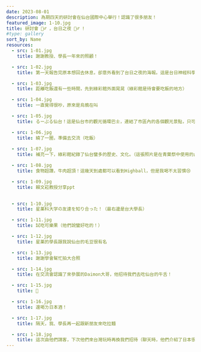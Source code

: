 ```yaml
---
date: 2023-08-01
description: 為期四天的研討會在仙台國際中心舉行！認識了很多朋友！
featured_image: 1-10.jpg
title: 研討會 🙅‍♂️ ，台日之夜 🙆‍♂️ !
#type: gallery
sort_by: Name
resources:
  - src: 1-01.jpg
    title: 謝謝教授、學長一年來的照顧！

  - src: 1-02.jpg
    title: 第一天報告完原本想回去休息，卻意外看到了台日之夜的海報。這是台日神經科學學會辦的交流會，聽說可以吃吃喝喝就馬上報名了！

  - src: 1-03.jpg
    title: 距離吃飯還有一些時間，先到綠彩館外面晃晃（綠彩館是待會要吃飯的地方）

  - src: 1-04.jpg
    title: 一直覺得很吵，原來是烏鴉在叫

  - src: 1-05.jpg
    title: るーぷる仙台！這是仙台市的觀光循環巴士，連結了市區內的各個觀光景點，只可惜這次沒有搭到

  - src: 1-06.jpg
    title: 繞了一圈，準備去交流（吃飯）
  
  - src: 1-07.jpg
    title: 補充一下，綠彩館紀錄了仙台蠻多的歷史、文化。（這張照片是在青葉祭中使用的山車，而右後方是七夕祭的裝飾）

  - src: 1-08.jpg
    title: 食物超讚，牛肉超頂！這幾天到處都可以看到Highball，但是我喝不太習慣😢

  - src: 1-09.jpg
    title: 賴文崧教授分享ppt
    

  - src: 1-10.jpg
    title: 星薬科大学の友達を知り合った！（最右邊是台大學長）

  - src: 1-11.jpg
    title: 試吃可樂果（他們說蠻好吃的！）

  - src: 1-12.jpg
    title: 星薬的學長跟我說仙台的毛豆很有名

  - src: 1-13.jpg
    title: 謝謝學會幫忙拍大合照

  - src: 1-14.jpg
    title: 在交流會認識了來參展的Daimon大哥，他招待我們去吃仙台的牛舌！

  - src: 1-15.jpg
    title: 🤤

  - src: 1-16.jpg
    title: 還喝ㄌ日本酒！

  - src: 1-17.jpg
    title: 隔天，我、學長再一起跟新朋友來吃拉麵

  - src: 1-18.jpg
    title: 這次由他們請客，下次他們來台灣玩時再換我們招待（聊天時，他們介紹了日本很有名的emoji📛，這是名牌的意思XD）
---
```

